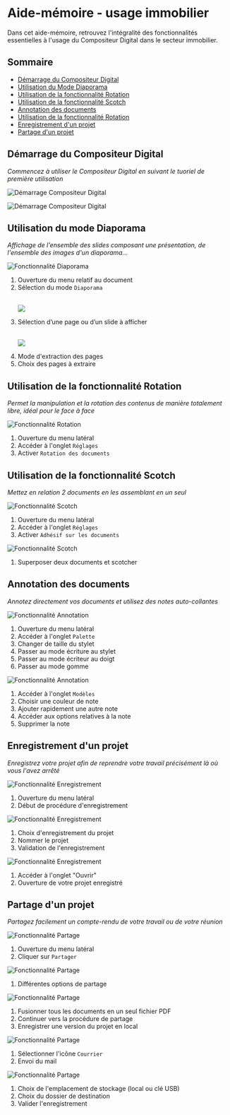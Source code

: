 # Aide-mémoire - usage immobilier

Dans cet aide-mémoire, retrouvez l'intégralité des fonctionnalités essentielles à l'usage du Compositeur Digital dans le secteur immobilier.  


## Sommaire

* [Démarrage du Compositeur Digital](#démarrage-du-compositeur-digital)
* [Utilisation du Mode Diaporama](#utilisation-du-mode-diaporama)
* [Utilisation de la fonctionnalité Rotation](#utilisation-de-la-fonctionnalité-rotation)
* [Utilisation de la fonctionnalité Scotch](#utilisation-de-la-fonctionnalité-scotch)
* [Annotation des documents](#annotation-des-documents)
* [Utilisation de la fonctionnalité Rotation](#utilisation-de-la-fonctionnalité-rotation)
* [Enregistrement d'un projet](#enregistrement-d'-un-projet)
* [Partage d'un projet](#partage-d'-un-projet)  


## Démarrage du Compositeur Digital

*Commencez à utiliser le Compositeur Digital en suivant le tuoriel de première utilisation*

![Démarrage Compositeur Digital](../img/tutoriel1.jpg)

![Démarrage Compositeur Digital](../img/tutoriel2.jpg)  


## Utilisation du mode Diaporama

*Affichage de l'ensemble des slides composant une présentation, de l'ensemble des images d'un diaporama...*

![Fonctionnalité Diaporama](../img/diaporama1.jpg)

<ol>
  <li>Ouverture du menu relatif au document</li>
  <li>Sélection du mode <code>Diaporama</code></li></br>

<img src="../img/diaporama2.jpg"/></br>

  <li>Sélection d’une page ou d’un slide à afficher</li></br>

<img src="../img/diaporama3.jpg"/></br>

  <li>Mode d'extraction des pages</li>
  <li>Choix des pages à extraire</li>
</ol>  


## Utilisation de la fonctionnalité Rotation

*Permet la manipulation et la rotation des contenus de manière totalement libre, idéal pour le face à face*

![Fonctionnalité Rotation](../img/rotation1.jpg)

1. Ouverture du menu latéral
1. Accéder à l'onglet `Réglages`
1. Activer `Rotation des documents`  


## Utilisation de la fonctionnalité Scotch

*Mettez en relation 2 documents en les assemblant en un seul*

![Fonctionnalité Scotch](../img/scotch1.jpg)

1. Ouverture du menu latéral
1. Accéder à l'onglet `Réglages`
1. Activer `Adhésif sur les documents`

![Fonctionnalité Scotch](../img/scotch2.jpg)

1. Superposer deux documents et scotcher  


## Annotation des documents

*Annotez directement vos documents et utilisez des notes auto-collantes*

![Fonctionnalité Annotation](../img/annotation1.jpg)

1. Ouverture du menu latéral
1. Accéder à l'onglet `Palette`
1. Changer de taille du stylet
1. Passer au mode écriture au stylet
1. Passer au mode écriteur au doigt
1. Passer au mode gomme

![Fonctionnalité Annotation](../img/annotation2.jpg)

1. Accéder à l'onglet `Modèles`
1. Choisir une couleur de note
1. Ajouter rapidement une autre note
1. Accéder aux options relatives à la note
1. Supprimer la note  


## Enregistrement d'un projet

*Enregistrez votre projet afin de reprendre votre travail précisément là où vous l'avez arrêté*

![Fonctionnalité Enregistrement](../img/enregistrement1.jpg)

1. Ouverture du menu latéral
1. Début de procédure d'enregistrement

![Fonctionnalité Enregistrement](../img/enregistrement2.jpg)

1. Choix d'enregistrement du projet
1. Nommer le projet 
1. Validation de l'enregistrement

![Fonctionnalité Enregistrement](../img/enregistrement3.jpg)

1. Accéder à l'onglet "Ouvrir" 
1. Ouverture de votre projet enregistré  


## Partage d'un projet

*Partagez facilement un compte-rendu de votre travail ou de votre réunion*

![Fonctionnalité Partage](../img/partage1.jpg)

1. Ouverture du menu latéral
1. Cliquer sur `Partager`

![Fonctionnalité Partage](../img/partage2.jpg)

1. Différentes options de partage

![Fonctionnalité Partage](../img/partage3.jpg)

1. Fusionner tous les documents en un seul fichier PDF
1. Continuer vers la procédure de partage
1. Enregistrer une version du projet en local

![Fonctionnalité Partage](../img/partage4.jpg)

1. Sélectionner l'icône `Courrier` 
1. Envoi du mail

![Fonctionnalité Partage](../img/partage5.jpg)

1. Choix de l'emplacement de stockage (local ou clé USB)
1. Choix du dossier de destination
1. Valider l'enregistrement
